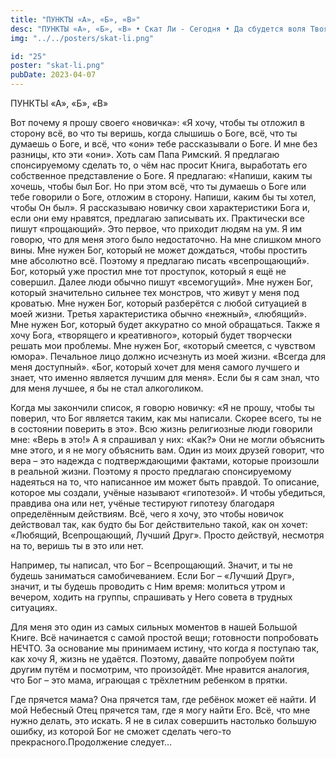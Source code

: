 ```yaml
---
title: "ПУНКТЫ «А», «Б», «В»"
desc: "ПУНКТЫ «А», «Б», «В» • Скат Ли - Сегодня • Да сбудется воля Твоя"
img: "../../posters/skat-li.png"

id: "25"
poster: "skat-li.png"
pubDate: 2023-04-07
---
```




ПУНКТЫ «А», «Б», «В»

Вот почему я прошу своего «новичка»: «Я хочу, чтобы ты отложил в сторону всё, во что ты веришь, когда слышишь о Боге, всё, что ты думаешь о Боге, и всё, что «они» тебе рассказывали о Боге. И мне без разницы, кто эти «они». Хоть сам Папа Римский. Я предлагаю спонсируемому сделать то, о чём нас просит Книга, выработать его собственное представление о Боге. Я предлагаю: «Напиши, каким ты хочешь, чтобы был Бог. Но при этом всё, что ты думаешь о Боге или тебе говорили о Боге, отложим в сторону. Напиши, каким бы ты хотел, чтобы Он был». Я рассказываю новичку свои характеристики Бога и, если они ему нравятся, предлагаю записывать их. Практически все пишут «прощающий». Это первое, что приходит людям на ум. Я им говорю, что для меня этого было недостаточно. На мне слишком много вины. Мне нужен Бог, который не может дождаться, чтобы простить мне абсолютно всё. Поэтому я предлагаю писать «всепрощающий». Бог, который уже простил мне тот проступок, который я ещё не совершил. Далее люди обычно пишут «всемогущий». Мне нужен Бог, который значительно сильнее тех монстров, что живут у меня под кроватью. Мне нужен Бог, который разберётся с любой ситуацией в моей жизни. Третья характеристика обычно «нежный», «любящий». Мне нужен Бог, который будет аккуратно со мной обращаться. Также я хочу Бога, «творящего и креативного», который будет творчески решать мои проблемы. Мне нужен Бог, «который смеется, с чувством юмора». Печальное лицо должно исчезнуть из моей жизни. «Всегда для меня доступный». «Бог, который хочет для меня самого лучшего и знает, что именно является лучшим для меня». Если бы я сам знал, что для меня лучшее, я бы не стал алкоголиком.

Когда мы закончили список, я говорю новичку: «Я не прошу, чтобы ты поверил, что Бог является таким, как мы написали. Скорее всего, ты не в состоянии поверить в это». Всю жизнь религиозные люди говорили мне: «Верь в это!» А я спрашивал у них: «Как?» Они не могли объяснить мне этого, и я не могу объяснить вам. Один из моих друзей говорит, что вера – это надежда с подтверждающими фактами, которые произошли в реальной жизни. Поэтому я просто предлагаю спонсируемому надеяться на то, что написанное им может быть правдой. То описание, которое мы создали, учёные называют «гипотезой». И чтобы убедиться, правдива она или нет, учёные тестируют гипотезу благодаря определённым действиям. Всё, чего я хочу, это чтобы новичок действовал так, как будто бы Бог действительно такой, как он хочет: «Любящий, Всепрощающий, Лучший Друг». Просто действуй, несмотря на то, веришь ты в это или нет.

Например, ты написал, что Бог – Всепрощающий. Значит, и ты не будешь заниматься самобичеванием. Если Бог – «Лучший Друг», значит, и ты будешь проводить с Ним время: молиться утром и вечером, ходить на группы, спрашивать у Него совета в трудных ситуациях.

Для меня это один из самых сильных моментов в нашей Большой Книге. Всё начинается с самой простой вещи; готовности попробовать НЕЧТО. За основание мы принимаем истину, что когда я поступаю так, как хочу Я, жизнь не удаётся. Поэтому, давайте попробуем пойти другим путём и посмотрим, что произойдёт. Мне нравится аналогия, что Бог – это мама, играющая с трёхлетним ребенком в прятки.

Где прячется мама? Она прячется там, где ребёнок может её найти. И мой Небесный Отец прячется там, где я могу найти Его. Всё, что мне нужно делать, это искать. Я не в силах совершить настолько большую ошибку, из которой Бог не сможет сделать чего-то прекрасного.Продолжение следует…




